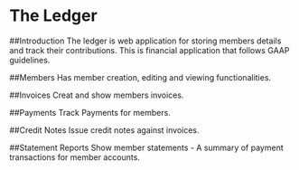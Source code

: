 # The Ledger

##Introduction
The ledger is web application for storing members details and track their contributions.
This is financial application that follows GAAP guidelines.

##Members
Has member creation, editing and viewing functionalities.

##Invoices
Creat and show members invoices.

##Payments
Track Payments for members.

##Credit Notes
Issue credit notes against invoices.

##Statement Reports
Show member statements - A summary of payment transactions for member accounts. 



